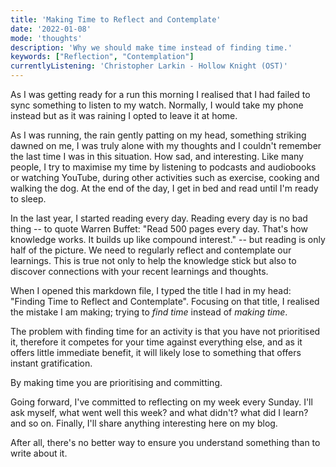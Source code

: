 ```yaml
---
title: 'Making Time to Reflect and Contemplate'
date: '2022-01-08'
mode: 'thoughts'
description: 'Why we should make time instead of finding time.'
keywords: ["Reflection", "Contemplation"]
currentlyListening: 'Christopher Larkin - Hollow Knight (OST)' 
---
```


As I was getting ready for a run this morning I realised that I had failed to sync something to listen to my watch. Normally, I would take my phone instead but as it was raining I opted to leave it at home.

As I was running, the rain gently patting on my head, something striking dawned on me, I was truly alone with my thoughts and I couldn't remember the last time I was in this situation. How sad, and interesting. Like many people, I try to maximise my time by listening to podcasts and audiobooks or watching YouTube, during other activities such as exercise, cooking and walking the dog. At the end of the day, I get in bed and read until I'm ready to sleep.

In the last year, I started reading every day. Reading every day is no bad thing -- to quote Warren Buffet: "Read 500 pages every day. That's how knowledge works. It builds up like compound interest." -- but reading is only half of the picture. We need to regularly reflect and contemplate our learnings. This is true not only to help the knowledge stick but also to discover connections with your recent learnings and thoughts.

When I opened this markdown file, I typed the title I had in my head: "Finding Time to Reflect and Contemplate". Focusing on that title, I realised the mistake I am making; trying to _find time_ instead of _making time_.

The problem with finding time for an activity is that you have not prioritised it, therefore it competes for your time against everything else, and as it offers little immediate benefit, it will likely lose to something that offers instant gratification.

By making time you are prioritising and committing.

Going forward, I've committed to reflecting on my week every Sunday. I'll ask myself, what went well this week? and what didn't? what did I learn? and so on. Finally, I'll share anything interesting here on my blog. 

After all, there's no better way to ensure you understand something than to write about it.